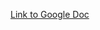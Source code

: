 [Link to Google Doc](https://docs.google.com/document/d/11y7BSXQk4GB-9_bbU5sp-kzoaPSzROkivXsYZscxttY/edit#heading=h.1ervowlfju0a)
